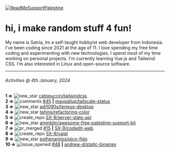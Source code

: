 [![ReadMeSupportPalestine](https://github.com/Safouene1/support-palestine-banner/blob/master/banner-support.svg)](https://github.com/Safouene1/support-palestine-banner)
# hi, i make random stuff 4 fun!

My name is Satria, Im a self-taught hobbyist web developer from Indonesia. I've been coding since 2021 at the age of 11. I love spending my free time coding and experimenting with new technologies. I spend most of my time working on personal projects. I'm currently learning Vue.js and Tailwind CSS. I'm also interested in Linux and open-source software.

---

<!--RECENT_ACTIVITY:last_update-->
###### Activities @ 4th January, 2024
<!--RECENT_ACTIVITY:last_update_end-->

<!--RECENT_ACTIVITY:start-->
**1 =>** ![new_star](https://cdn.jsdelivr.net/gh/Readme-Workflows/Readme-Icons@main/icons/octicons/StarredRepositoryYellow.svg) [catppuccin/tailwindcss](https://github.com/catppuccin/tailwindcss)<br>
**2 =>** ![comments](https://cdn.jsdelivr.net/gh/Readme-Workflows/Readme-Icons@main/icons/octicons/Comment.svg) [#45](https://github.com/maxgallup/tailscale-status/issues/45#issuecomment-1876128353) **|** [maxgallup/tailscale-status](https://github.com/maxgallup/tailscale-status)<br>
**3 =>** ![new_star](https://cdn.jsdelivr.net/gh/Readme-Workflows/Readme-Icons@main/icons/octicons/StarredRepositoryYellow.svg) [adi1090x/termux-desktop](https://github.com/adi1090x/termux-desktop)<br>
**4 =>** ![new_star](https://cdn.jsdelivr.net/gh/Readme-Workflows/Readme-Icons@main/icons/octicons/StarredRepositoryYellow.svg) [tahins/refactoring-color](https://github.com/tahins/refactoring-color)<br>
**5 =>** ![create_repo](https://cdn.jsdelivr.net/gh/Readme-Workflows/Readme-Icons@main/icons/octicons/Repository.svg) [SX-9/server-stats-api](https://github.com/SX-9/server-stats-api)<br>
**6 =>** ![new_star](https://cdn.jsdelivr.net/gh/Readme-Workflows/Readme-Icons@main/icons/octicons/StarredRepositoryYellow.svg) [aminblm/awesome-free-palestine-support-kit](https://github.com/aminblm/awesome-free-palestine-support-kit)<br>
**7 =>** ![pr_merged](https://cdn.jsdelivr.net/gh/Readme-Workflows/Readme-Icons@main/icons/octicons/PullRequestMerged.svg) [#15](https://github.com/SX-9/codedit-web/pull/15) **|** [SX-9/codedit-web](https://github.com/SX-9/codedit-web)<br>
**8 =>** ![create_repo](https://cdn.jsdelivr.net/gh/Readme-Workflows/Readme-Icons@main/icons/octicons/Repository.svg) [SX-9/yaipl](https://github.com/SX-9/yaipl)<br>
**9 =>** ![new_star](https://cdn.jsdelivr.net/gh/Readme-Workflows/Readme-Icons@main/icons/octicons/StarredRepositoryYellow.svg) [polhenarejos/pico-fido](https://github.com/polhenarejos/pico-fido)<br>
**10 =>** ![issue_opened](https://cdn.jsdelivr.net/gh/Readme-Workflows/Readme-Icons@main/icons/octicons/IssueOpened.svg) [#48](https://github.com/andrew-d/static-binaries/issues/48) **|** [andrew-d/static-binaries](https://github.com/andrew-d/static-binaries)<br>
<!--RECENT_ACTIVITY:end-->
